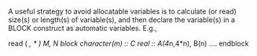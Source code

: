 
A useful strategy to avoid allocatable variables is to calculate (or
read) size(s) or length(s) of variable(s), and then declare the
variable(s) in a BLOCK construct as automatic variables. E.g.,

  read ( *, * ) M, N
    block
    character(m) :: C
    real :: A(4*n,4*n), B(n)
   ....
    endblock
